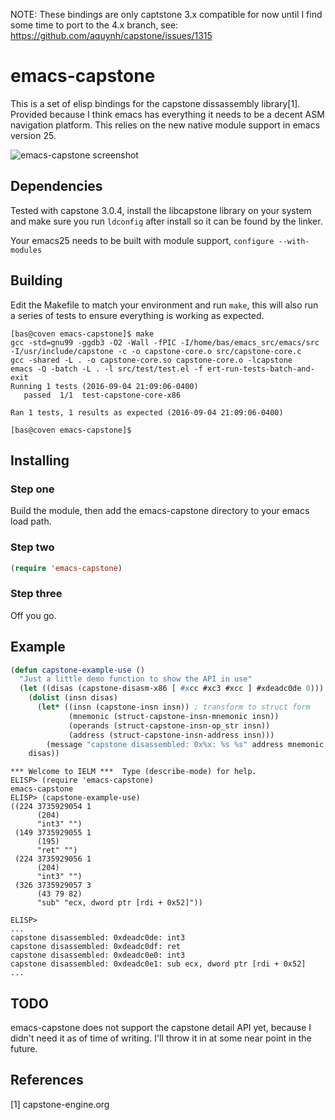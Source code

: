 NOTE: These bindings are only captstone 3.x compatible for now until I find some time to port to the 4.x branch, see: https://github.com/aquynh/capstone/issues/1315

# emacs-capstone

This is a set of elisp bindings for the capstone dissassembly library[1].
Provided because I think emacs has everything it needs to be a decent
ASM navigation platform. This relies on the new native module support
in emacs version 25.

![emacs-capstone screenshot](screenshots/emacs-capstone.png?raw=true "emacs-capstone")

## Dependencies

Tested with capstone 3.0.4, install the libcapstone library on your system
and make sure you run `ldconfig` after install so it can be found by the
linker.

Your emacs25 needs to be built with module support, `configure --with-modules`

## Building

Edit the Makefile to match your environment and run `make`, this will also run
a series of tests to ensure everything is working as expected.

```
[bas@coven emacs-capstone]$ make
gcc -std=gnu99 -ggdb3 -O2 -Wall -fPIC -I/home/bas/emacs_src/emacs/src -I/usr/include/capstone -c -o capstone-core.o src/capstone-core.c
gcc -shared -L . -o capstone-core.so capstone-core.o -lcapstone
emacs -Q -batch -L . -l src/test/test.el -f ert-run-tests-batch-and-exit
Running 1 tests (2016-09-04 21:09:06-0400)
   passed  1/1  test-capstone-core-x86

Ran 1 tests, 1 results as expected (2016-09-04 21:09:06-0400)

[bas@coven emacs-capstone]$ 
```

## Installing

### Step one

Build the module, then add the emacs-capstone directory to your emacs load path.

### Step two

```lisp 
(require 'emacs-capstone) 
```

### Step three 

Off you go.

## Example

```lisp
(defun capstone-example-use ()
  "Just a little demo function to show the API in use"
  (let ((disas (capstone-disasm-x86 [ #xcc #xc3 #xcc ] #xdeadc0de 0)))
    (dolist (insn disas)
      (let* ((insn (capstone-insn insn)) ; transform to struct form
             (mnemonic (struct-capstone-insn-mnemonic insn))
             (operands (struct-capstone-insn-op_str insn))
             (address (struct-capstone-insn-address insn)))
        (message "capstone disassembled: 0x%x: %s %s" address mnemonic operands)))
    disas))
```

```
*** Welcome to IELM ***  Type (describe-mode) for help.
ELISP> (require 'emacs-capstone)
emacs-capstone
ELISP> (capstone-example-use)
((224 3735929054 1
      (204)
      "int3" "")
 (149 3735929055 1
      (195)
      "ret" "")
 (224 3735929056 1
      (204)
      "int3" "")
 (326 3735929057 3
      (43 79 82)
      "sub" "ecx, dword ptr [rdi + 0x52]"))

ELISP>
...
capstone disassembled: 0xdeadc0de: int3 
capstone disassembled: 0xdeadc0df: ret 
capstone disassembled: 0xdeadc0e0: int3 
capstone disassembled: 0xdeadc0e1: sub ecx, dword ptr [rdi + 0x52]
...
```

## TODO

emacs-capstone does not support the capstone detail API yet, because I didn't need
it as of time of writing. I'll throw it in at some near point in the future. 

## References

[1] capstone-engine.org
